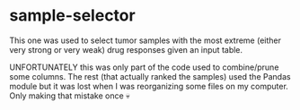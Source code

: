 # sample-selector
This one was used to select tumor samples with the most extreme (either very strong or very weak) drug responses given an input table. 

UNFORTUNATELY this was only part of the code used to combine/prune some columns. The rest (that actually ranked the samples) used the Pandas module but it was lost when I was reorganizing some files on my computer. Only making that mistake once 💀
